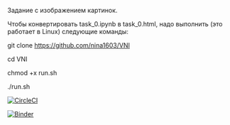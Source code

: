 Задание с изображением картинок.

Чтобы конвертировать task_0.ipynb в task_0.html, надо выполнить (это работает в Linux) следующие команды:

git clone https://github.com/nina1603/VNI

cd VNI

chmod +x run.sh

./run.sh

[![CircleCI](https://circleci.com/gh/nina1603/VNI.svg?style=svg)](https://circleci.com/gh/nina1603/VNI)


[![Binder](https://mybinder.org/badge.svg)](https://mybinder.org/v2/gh/nina1603/VNI/master)

